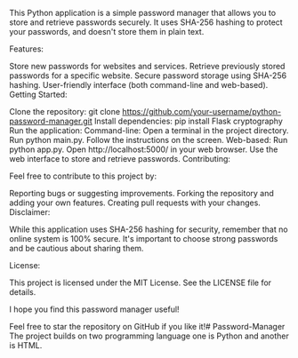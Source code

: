 This Python application is a simple password manager that allows you to store and retrieve passwords securely. It uses SHA-256 hashing to protect your passwords, and doesn't store them in plain text.

Features:

Store new passwords for websites and services.
Retrieve previously stored passwords for a specific website.
Secure password storage using SHA-256 hashing.
User-friendly interface (both command-line and web-based).
Getting Started:

Clone the repository:
git clone https://github.com/your-username/python-password-manager.git
Install dependencies:
pip install Flask cryptography
Run the application:
Command-line:
Open a terminal in the project directory.
Run python main.py.
Follow the instructions on the screen.
Web-based:
Run python app.py.
Open http://localhost:5000/ in your web browser.
Use the web interface to store and retrieve passwords.
Contributing:

Feel free to contribute to this project by:

Reporting bugs or suggesting improvements.
Forking the repository and adding your own features.
Creating pull requests with your changes.
Disclaimer:

While this application uses SHA-256 hashing for security, remember that no online system is 100% secure. It's important to choose strong passwords and be cautious about sharing them.

License:

This project is licensed under the MIT License. See the LICENSE file for details.

I hope you find this password manager useful!

Feel free to star the repository on GitHub if you like it!# Password-Manager
The project builds on two programming language one is Python and another is HTML.
